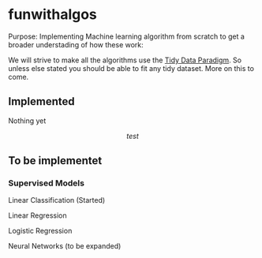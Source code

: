 # funwithalgos
Purpose: Implementing Machine learning algorithm from scratch to get a broader understading of how these work:

We will strive to make all the algorithms use the 
[Tidy Data Paradigm](http://vita.had.co.nz/papers/tidy-data.html "Hadley Wickham's Tidy Data").
So unless else stated you should be able to fit any tidy dataset. More on this to come.
## Implemented
Nothing yet

$$ test $$

## To be implementet
### Supervised Models
Linear Classification (Started)

Linear Regression

Logistic Regression

Neural Networks (to be expanded)
